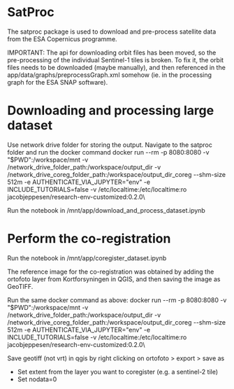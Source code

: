 # SatProc
The satproc package is used to download and pre-process satellite data from the ESA Copernicus programme.

IMPORTANT: The api for downloading orbit files has been moved, so the pre-processing of the individual Sentinel-1 tiles is broken. To fix it, the orbit files needs to be downloaded (maybe manually), and then referenced in the app/data/graphs/preprocessGraph.xml somehow (ie. in the processing graph for the ESA SNAP software). 

# Downloading and processing large dataset
Use network drive folder for storing the output. Navigate to the satproc folder and run the docker command 
docker run --rm -p 8080:8080 -v "$PWD":/workspace/mnt -v /network_drive_folder_path:/workspace/output_dir -v /network_drive_coreg_folder_path:/workspace/output_dir_coreg --shm-size 512m -e AUTHENTICATE_VIA_JUPYTER="env" -e INCLUDE_TUTORIALS=false -v /etc/localtime:/etc/localtime:ro jacobjeppesen/research-env-customized:0.2.0\

Run the notebook in /mnt/app/download_and_process_dataset.ipynb

# Perform the co-registration
Run the notebook in /mnt/app/coregister_dataset.ipynb

The reference image for the co-registration was obtained by adding the ortofoto layer from Kortforsyningen in QGIS, and then saving the image as GeoTIFF.

Run the same docker command as above: 
docker run --rm -p 8080:8080 -v "$PWD":/workspace/mnt -v /network_drive_folder_path:/workspace/output_dir -v /network_drive_coreg_folder_path:/workspace/output_dir_coreg --shm-size 512m -e AUTHENTICATE_VIA_JUPYTER="env" -e INCLUDE_TUTORIALS=false -v /etc/localtime:/etc/localtime:ro jacobjeppesen/research-env-customized:0.2.0\

Save geotiff (not vrt) in qgis by right clicking on ortofoto > export > save as
  - Set extent from the layer you want to coregister (e.g. a sentinel-2 tile)​
  - Set nodata=0